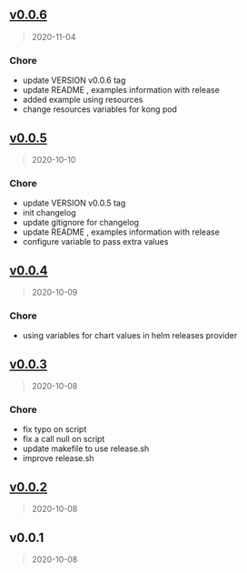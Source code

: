 
<a name="v0.0.6"></a>
## [v0.0.6](https://gitlab.com/bennuteam/terraform-helm-kong/compare/v0.0.5...v0.0.6)

> 2020-11-04

### Chore

* update VERSION v0.0.6 tag
* update README , examples information with release
* added example using resources
* change resources variables for kong pod


<a name="v0.0.5"></a>
## [v0.0.5](https://gitlab.com/bennuteam/terraform-helm-kong/compare/v0.0.4...v0.0.5)

> 2020-10-10

### Chore

* update VERSION v0.0.5 tag
* init changelog
* update gitignore for changelog
* update README , examples information with release
* configure variable to pass extra values


<a name="v0.0.4"></a>
## [v0.0.4](https://gitlab.com/bennuteam/terraform-helm-kong/compare/v0.0.3...v0.0.4)

> 2020-10-09

### Chore

* using variables for chart values in helm releases provider


<a name="v0.0.3"></a>
## [v0.0.3](https://gitlab.com/bennuteam/terraform-helm-kong/compare/v0.0.2...v0.0.3)

> 2020-10-08

### Chore

* fix typo on script
* fix a call null on script
* update makefile to use release.sh
* improve release.sh


<a name="v0.0.2"></a>
## [v0.0.2](https://gitlab.com/bennuteam/terraform-helm-kong/compare/v0.0.1...v0.0.2)

> 2020-10-08


<a name="v0.0.1"></a>
## v0.0.1

> 2020-10-08

